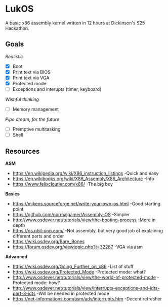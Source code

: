 # LukOS
A basic x86 assembly kernel written in 12 hours at Dickinson's S25 Hackathon.

## Goals

*Realistic*
- [X] Boot
- [X] Print text via BIOS
- [X] Print text via VGA
- [X] Protected mode 
- [ ] Exceptions and interupts (timer, keyboard)

*Wishful thinking*
- [ ] Memory management

*Pipe dream, for the future*
- [ ] Premptive multitasking
- [ ] Shell

## Resources

**ASM**
- https://en.wikipedia.org/wiki/X86_instruction_listings -Quick and easy
- https://en.wikibooks.org/wiki/X86_Assembly/X86_Architecture -Info
- https://www.felixcloutier.com/x86/ -The big boy

**Basics**
- https://mikeos.sourceforge.net/write-your-own-os.html -Good starting point
- https://github.com/normalgamer/Assembly-OS -Simpler
- http://www.osdever.net/tutorials/view/the-booting-process -More in depth
- https://os.phil-opp.com/ -Not assembly, but very good job of explaining different parts and order
- https://wiki.osdev.org/Bare_Bones
- https://forum.osdev.org/viewtopic.php?t=32287 -VGA via asm

**Advanced**
- https://wiki.osdev.org/Going_Further_on_x86 -List of stuff
- https://wiki.osdev.org/Protected_Mode -Protected mode: what?
- http://www.osdever.net/tutorials/view/the-world-of-protected-mode -Protected mode: how?
- http://www.osdever.net/tutorials/view/interrupts-exceptions-and-idts-part-3-idts -Will be needed in protected mode
- https://net-informations.com/asm/adv/interrupts.htm -Decent refresher
